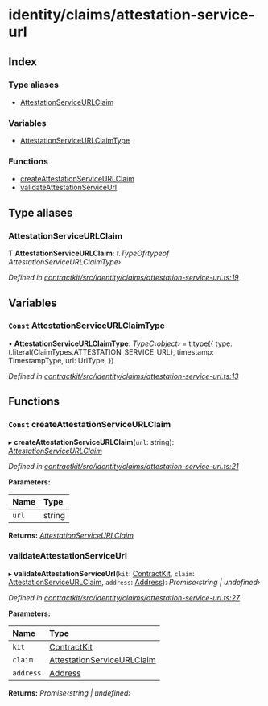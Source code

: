 # identity/claims/attestation-service-url

## Index

### Type aliases

* [AttestationServiceURLClaim](_identity_claims_attestation_service_url_.md#attestationserviceurlclaim)

### Variables

* [AttestationServiceURLClaimType](_identity_claims_attestation_service_url_.md#const-attestationserviceurlclaimtype)

### Functions

* [createAttestationServiceURLClaim](_identity_claims_attestation_service_url_.md#const-createattestationserviceurlclaim)
* [validateAttestationServiceUrl](_identity_claims_attestation_service_url_.md#validateattestationserviceurl)

## Type aliases

### AttestationServiceURLClaim

Ƭ **AttestationServiceURLClaim**: _t.TypeOf‹typeof AttestationServiceURLClaimType›_

_Defined in_ [_contractkit/src/identity/claims/attestation-service-url.ts:19_](https://github.com/celo-org/celo-monorepo/blob/master/packages/contractkit/src/identity/claims/attestation-service-url.ts#L19)

## Variables

### `Const` AttestationServiceURLClaimType

• **AttestationServiceURLClaimType**: _TypeC‹object›_ = t.type\({ type: t.literal\(ClaimTypes.ATTESTATION\_SERVICE\_URL\), timestamp: TimestampType, url: UrlType, }\)

_Defined in_ [_contractkit/src/identity/claims/attestation-service-url.ts:13_](https://github.com/celo-org/celo-monorepo/blob/master/packages/contractkit/src/identity/claims/attestation-service-url.ts#L13)

## Functions

### `Const` createAttestationServiceURLClaim

▸ **createAttestationServiceURLClaim**\(`url`: string\): [_AttestationServiceURLClaim_](_identity_claims_attestation_service_url_.md#attestationserviceurlclaim)

_Defined in_ [_contractkit/src/identity/claims/attestation-service-url.ts:21_](https://github.com/celo-org/celo-monorepo/blob/master/packages/contractkit/src/identity/claims/attestation-service-url.ts#L21)

**Parameters:**

| Name | Type |
| :--- | :--- |
| `url` | string |

**Returns:** [_AttestationServiceURLClaim_](_identity_claims_attestation_service_url_.md#attestationserviceurlclaim)

### validateAttestationServiceUrl

▸ **validateAttestationServiceUrl**\(`kit`: [ContractKit](), `claim`: [AttestationServiceURLClaim](_identity_claims_attestation_service_url_.md#attestationserviceurlclaim), `address`: [Address](_base_.md#address)\): _Promise‹string \| undefined›_

_Defined in_ [_contractkit/src/identity/claims/attestation-service-url.ts:27_](https://github.com/celo-org/celo-monorepo/blob/master/packages/contractkit/src/identity/claims/attestation-service-url.ts#L27)

**Parameters:**

| Name | Type |
| :--- | :--- |
| `kit` | [ContractKit]() |
| `claim` | [AttestationServiceURLClaim](_identity_claims_attestation_service_url_.md#attestationserviceurlclaim) |
| `address` | [Address](_base_.md#address) |

**Returns:** _Promise‹string \| undefined›_

